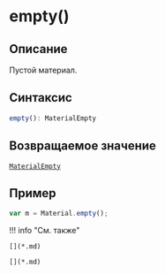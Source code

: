 # empty()

## Описание
Пустой материал.

## Синтаксис
```javascript
empty(): MaterialEmpty
``` 

## Возвращаемое значение
[`MaterialEmpty`]()

## Пример
``` javascript linenums="1"
var m = Material.empty();
``` 

!!! info "См. также"

    [](*.md)
	
	[](*.md)